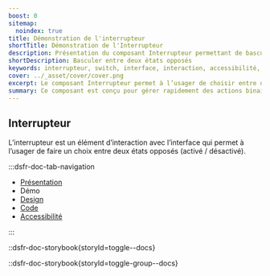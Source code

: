 ```yaml
---
boost: 0
sitemap:
  noindex: true
title: Démonstration de l'interrupteur
shortTitle: Démonstration de l'Interrupteur
description: Présentation du composant Interrupteur permettant de basculer entre deux états opposés sans validation supplémentaire.
shortDescription: Basculer entre deux états opposés
keywords: interrupteur, switch, interface, interaction, accessibilité, design système, DSFR, état activé, état désactivé
cover: ../_asset/cover/cover.png
excerpt: Le composant Interrupteur permet à l’usager de choisir entre deux états opposés, comme activer ou désactiver une fonctionnalité, avec effet immédiat.
summary: Ce composant est conçu pour gérer rapidement des actions binaires dans une interface, notamment pour paramétrer des fonctionnalités comme les notifications. Il permet un usage fluide grâce à un affichage clair, des libellés explicites et une structure accessible. Il peut être utilisé seul ou en groupe et s’adapte visuellement aux contraintes d’affichage sans nécessiter de validation supplémentaire.
---
```


## Interrupteur

L’interrupteur est un élément d’interaction avec l’interface qui permet à l’usager de faire un choix entre deux états opposés (activé / désactivé).

:::dsfr-doc-tab-navigation

- [Présentation](../index.md)
- Démo
- [Design](../design/index.md)
- [Code](../code/index.md)
- [Accessibilité](../accessibility/index.md)

:::

::dsfr-doc-storybook{storyId=toggle--docs}

::dsfr-doc-storybook{storyId=toggle-group--docs}


